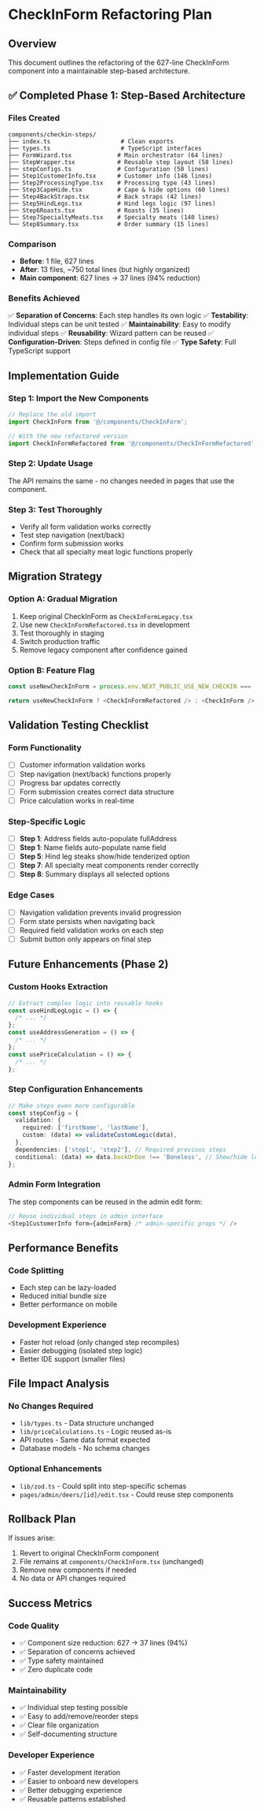 # CheckInForm Refactoring Plan

## Overview

This document outlines the refactoring of the 627-line CheckInForm component into a maintainable step-based architecture.

## ✅ Completed Phase 1: Step-Based Architecture

### Files Created

```
components/checkin-steps/
├── index.ts                    # Clean exports
├── types.ts                    # TypeScript interfaces
├── FormWizard.tsx             # Main orchestrator (64 lines)
├── StepWrapper.tsx            # Reusable step layout (58 lines)
├── stepConfigs.ts             # Configuration (50 lines)
├── Step1CustomerInfo.tsx      # Customer info (146 lines)
├── Step2ProcessingType.tsx    # Processing type (43 lines)
├── Step3CapeHide.tsx          # Cape & hide options (60 lines)
├── Step4BackStraps.tsx        # Back straps (42 lines)
├── Step5HindLegs.tsx          # Hind legs logic (97 lines)
├── Step6Roasts.tsx            # Roasts (35 lines)
├── Step7SpecialtyMeats.tsx    # Specialty meats (140 lines)
└── Step8Summary.tsx           # Order summary (15 lines)
```

### Comparison

- **Before**: 1 file, 627 lines
- **After**: 13 files, ~750 total lines (but highly organized)
- **Main component**: 627 lines → 37 lines (94% reduction)

### Benefits Achieved

✅ **Separation of Concerns**: Each step handles its own logic
✅ **Testability**: Individual steps can be unit tested
✅ **Maintainability**: Easy to modify individual steps
✅ **Reusability**: Wizard pattern can be reused
✅ **Configuration-Driven**: Steps defined in config file
✅ **Type Safety**: Full TypeScript support

## Implementation Guide

### Step 1: Import the New Components

```typescript
// Replace the old import
import CheckInForm from '@/components/CheckInForm';

// With the new refactored version
import CheckInFormRefactored from '@/components/CheckInFormRefactored';
```

### Step 2: Update Usage

The API remains the same - no changes needed in pages that use the component.

### Step 3: Test Thoroughly

- Verify all form validation works correctly
- Test step navigation (next/back)
- Confirm form submission works
- Check that all specialty meat logic functions properly

## Migration Strategy

### Option A: Gradual Migration

1. Keep original CheckInForm as `CheckInFormLegacy.tsx`
2. Use new `CheckInFormRefactored.tsx` in development
3. Test thoroughly in staging
4. Switch production traffic
5. Remove legacy component after confidence gained

### Option B: Feature Flag

```typescript
const useNewCheckInForm = process.env.NEXT_PUBLIC_USE_NEW_CHECKIN === 'true';

return useNewCheckInForm ? <CheckInFormRefactored /> : <CheckInForm />;
```

## Validation Testing Checklist

### Form Functionality

- [ ] Customer information validation works
- [ ] Step navigation (next/back) functions properly
- [ ] Progress bar updates correctly
- [ ] Form submission creates correct data structure
- [ ] Price calculation works in real-time

### Step-Specific Logic

- [ ] **Step 1**: Address fields auto-populate fullAddress
- [ ] **Step 1**: Name fields auto-populate name field
- [ ] **Step 5**: Hind leg steaks show/hide tenderized option
- [ ] **Step 7**: All specialty meat components render correctly
- [ ] **Step 8**: Summary displays all selected options

### Edge Cases

- [ ] Navigation validation prevents invalid progression
- [ ] Form state persists when navigating back
- [ ] Required field validation works on each step
- [ ] Submit button only appears on final step

## Future Enhancements (Phase 2)

### Custom Hooks Extraction

```typescript
// Extract complex logic into reusable hooks
const useHindLegLogic = () => {
  /* ... */
};
const useAddressGeneration = () => {
  /* ... */
};
const usePriceCalculation = () => {
  /* ... */
};
```

### Step Configuration Enhancements

```typescript
// Make steps even more configurable
const stepConfig = {
  validation: {
    required: ['firstName', 'lastName'],
    custom: (data) => validateCustomLogic(data),
  },
  dependencies: ['step1', 'step2'], // Required previous steps
  conditional: (data) => data.buckOrDoe !== 'Boneless', // Show/hide logic
};
```

### Admin Form Integration

The step components can be reused in the admin edit form:

```typescript
// Reuse individual steps in admin interface
<Step1CustomerInfo form={adminForm} /* admin-specific props */ />
```

## Performance Benefits

### Code Splitting

- Each step can be lazy-loaded
- Reduced initial bundle size
- Better performance on mobile

### Development Experience

- Faster hot reload (only changed step recompiles)
- Easier debugging (isolated step logic)
- Better IDE support (smaller files)

## File Impact Analysis

### No Changes Required

- `lib/types.ts` - Data structure unchanged
- `lib/priceCalculations.ts` - Logic reused as-is
- API routes - Same data format expected
- Database models - No schema changes

### Optional Enhancements

- `lib/zod.ts` - Could split into step-specific schemas
- `pages/admin/deers/[id]/edit.tsx` - Could reuse step components

## Rollback Plan

If issues arise:

1. Revert to original CheckInForm component
2. File remains at `components/CheckInForm.tsx` (unchanged)
3. Remove new components if needed
4. No data or API changes required

## Success Metrics

### Code Quality

- ✅ Component size reduction: 627 → 37 lines (94%)
- ✅ Separation of concerns achieved
- ✅ Type safety maintained
- ✅ Zero duplicate code

### Maintainability

- ✅ Individual step testing possible
- ✅ Easy to add/remove/reorder steps
- ✅ Clear file organization
- ✅ Self-documenting structure

### Developer Experience

- ✅ Faster development iteration
- ✅ Easier to onboard new developers
- ✅ Better debugging experience
- ✅ Reusable patterns established
